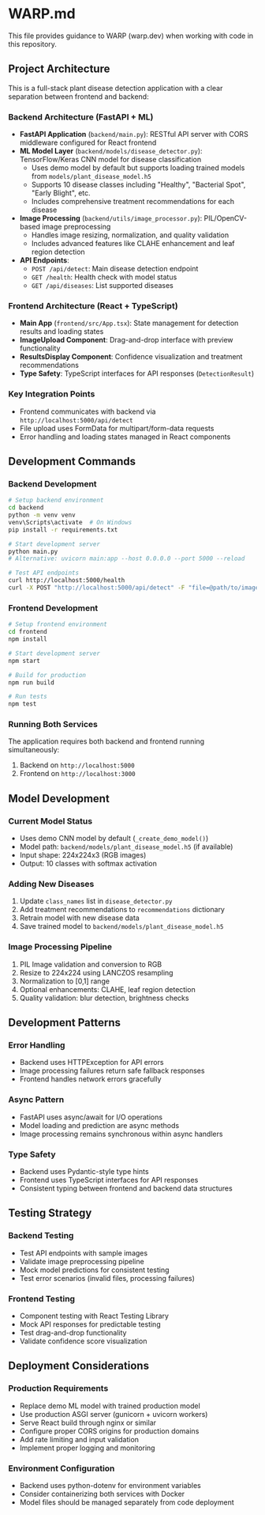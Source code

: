 # WARP.md

This file provides guidance to WARP (warp.dev) when working with code in this repository.

## Project Architecture

This is a full-stack plant disease detection application with a clear separation between frontend and backend:

### Backend Architecture (FastAPI + ML)
- **FastAPI Application** (`backend/main.py`): RESTful API server with CORS middleware configured for React frontend
- **ML Model Layer** (`backend/models/disease_detector.py`): TensorFlow/Keras CNN model for disease classification
  - Uses demo model by default but supports loading trained models from `models/plant_disease_model.h5`
  - Supports 10 disease classes including "Healthy", "Bacterial Spot", "Early Blight", etc.
  - Includes comprehensive treatment recommendations for each disease
- **Image Processing** (`backend/utils/image_processor.py`): PIL/OpenCV-based image preprocessing
  - Handles image resizing, normalization, and quality validation
  - Includes advanced features like CLAHE enhancement and leaf region detection
- **API Endpoints**: 
  - `POST /api/detect`: Main disease detection endpoint
  - `GET /health`: Health check with model status
  - `GET /api/diseases`: List supported diseases

### Frontend Architecture (React + TypeScript)
- **Main App** (`frontend/src/App.tsx`): State management for detection results and loading states
- **ImageUpload Component**: Drag-and-drop interface with preview functionality
- **ResultsDisplay Component**: Confidence visualization and treatment recommendations
- **Type Safety**: TypeScript interfaces for API responses (`DetectionResult`)

### Key Integration Points
- Frontend communicates with backend via `http://localhost:5000/api/detect`
- File upload uses FormData for multipart/form-data requests
- Error handling and loading states managed in React components

## Development Commands

### Backend Development
```bash
# Setup backend environment
cd backend
python -m venv venv
venv\Scripts\activate  # On Windows
pip install -r requirements.txt

# Start development server
python main.py
# Alternative: uvicorn main:app --host 0.0.0.0 --port 5000 --reload

# Test API endpoints
curl http://localhost:5000/health
curl -X POST "http://localhost:5000/api/detect" -F "file=@path/to/image.jpg"
```

### Frontend Development
```bash
# Setup frontend environment
cd frontend
npm install

# Start development server
npm start

# Build for production
npm run build

# Run tests
npm test
```

### Running Both Services
The application requires both backend and frontend running simultaneously:
1. Backend on `http://localhost:5000`
2. Frontend on `http://localhost:3000`

## Model Development

### Current Model Status
- Uses demo CNN model by default (`_create_demo_model()`)
- Model path: `backend/models/plant_disease_model.h5` (if available)
- Input shape: 224x224x3 (RGB images)
- Output: 10 classes with softmax activation

### Adding New Diseases
1. Update `class_names` list in `disease_detector.py`
2. Add treatment recommendations to `recommendations` dictionary
3. Retrain model with new disease data
4. Save trained model to `backend/models/plant_disease_model.h5`

### Image Processing Pipeline
1. PIL Image validation and conversion to RGB
2. Resize to 224x224 using LANCZOS resampling
3. Normalization to [0,1] range
4. Optional enhancements: CLAHE, leaf region detection
5. Quality validation: blur detection, brightness checks

## Development Patterns

### Error Handling
- Backend uses HTTPException for API errors
- Image processing failures return safe fallback responses
- Frontend handles network errors gracefully

### Async Pattern
- FastAPI uses async/await for I/O operations
- Model loading and prediction are async methods
- Image processing remains synchronous within async handlers

### Type Safety
- Backend uses Pydantic-style type hints
- Frontend uses TypeScript interfaces for API responses
- Consistent typing between frontend and backend data structures

## Testing Strategy

### Backend Testing
- Test API endpoints with sample images
- Validate image preprocessing pipeline
- Mock model predictions for consistent testing
- Test error scenarios (invalid files, processing failures)

### Frontend Testing
- Component testing with React Testing Library
- Mock API responses for predictable testing
- Test drag-and-drop functionality
- Validate confidence score visualization

## Deployment Considerations

### Production Requirements
- Replace demo ML model with trained production model
- Use production ASGI server (gunicorn + uvicorn workers)
- Serve React build through nginx or similar
- Configure proper CORS origins for production domains
- Add rate limiting and input validation
- Implement proper logging and monitoring

### Environment Configuration
- Backend uses python-dotenv for environment variables
- Consider containerizing both services with Docker
- Model files should be managed separately from code deployment
